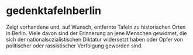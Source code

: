 gedenktafelnberlin
==================
Zeigt vorhandene und, auf Wunsch, entfernte Tafeln zu historischen Orten in Berlin. Viele davon sind der Erinnerung an jene Menschen gewidmet, die sich der nationalsozialistischen Diktatur widersetzt haben oder Opfer von politischer oder rassistischer Verfolgung geworden sind.
